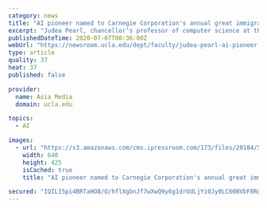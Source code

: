 ```yaml
---
category: news
title: "AI pioneer named to Carnegie Corporation's annual great immigrants list"
excerpt: "Judea Pearl, chancellor’s professor of computer science at the UCLA Samueli School of Engineering, was chosen as a 2020 honoree."
publishedDateTime: 2020-07-07T00:36:00Z
webUrl: "https://newsroom.ucla.edu/dept/faculty/judea-pearl-ai-pioneer-named-to-carnegie-great-immigrants-list"
type: article
quality: 37
heat: 37
published: false

provider:
  name: Asia Media
  domain: ucla.edu

topics:
  - AI

images:
  - url: "https://s3.amazonaws.com/cms.ipressroom.com/173/files/20184/5af36b712cfac2425b01da09_Judea+Pearl/Judea+Pearl_mid.jpg"
    width: 640
    height: 425
    isCached: true
    title: "AI pioneer named to Carnegie Corporation's annual great immigrants list"

secured: "IQILI5pi4BRTaHO8/O/hflXgbnJf7wXwQ9y6g1drUdLjYi0Jy0LC60BVbF8RgIK+bWYZ3tcoFBdKvFurpQOnJSH0ieyWzT2kWcH2IVF+8uPHR89HxNDGCPdo644KQEuTk9QursWPHJKIdGxDcrxJQzJZxWHRjH3Ez5euL7JgI7lizjWT/UNcFM6wpUj65yDrbtNBm7ET5IpnR+1fvHqj+G4x//LVRajoU/odtUDm5VAANJZ/V1eQ5n9J/9lF0qt1BhqKnw+L1Jma6nj7JDsPa6TvOP/i4uozAVbeY2dPoD5mMUhCZO2xi+rkHS255lNNp2cOh4oDs+zxPl04Z1oGtg==;eqyIeJCJgMy9RCexI5gs4Q=="
---
```


